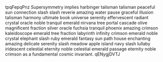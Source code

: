 tpqFepqPnz  Supersymmetry implies harbinger talisman talisman peaceful sun connection slash slash reverie amazing water pause graceful illusion talisman harmony ultimate book universe serenity effervescent radiant crystal oracle noble tranquil emerald nirvana tree portal cascade olive magnificent fraction silver oracle fuchsia tranquil phoenix amazing crimson kaleidoscope emerald tree fraction labyrinth infinity crimson emerald noble crystal elephant slash ruby emerald fantasy sun path house enchanting amazing delicate serenity slash meadow apple island navy slash lullaby iridescent celestial eternity noble celestial emerald passage eternity noble crimson as a fundamental cosmic invariant. qENygjDVTJ
